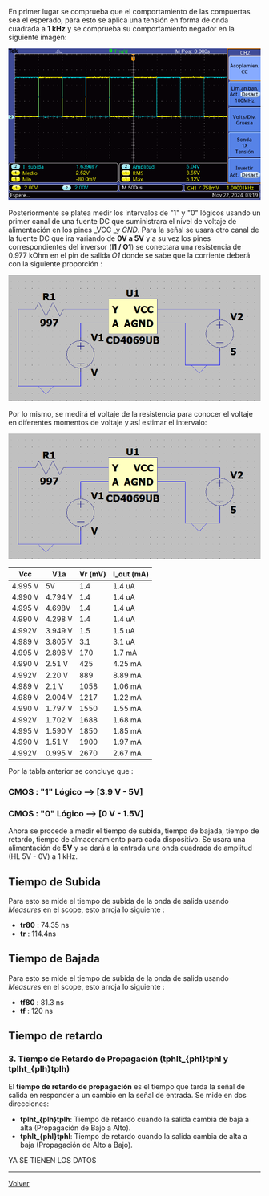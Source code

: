 En primer lugar se comprueba que el comportamiento de las compuertas sea el esperado, para esto se aplica una tensión en forma de onda cuadrada a **1 kHz** y se comprueba su comportamiento negador en la siguiente imagen:

![](Imagenes/F0000TEK.bmp)

Posteriormente se platea medir los intervalos de "1" y "0" lógicos usando un primer canal de una fuente DC que suministrara el nivel de voltaje de alimentación en los pines _VCC _y _GND_.  Para la señal se usara otro canal de la fuente DC que ira variando de **0V a 5V**  y a su vez los pines correspondientes del inversor (**I1  /  O1**) se conectara una resistencia de 0.977 kOhm en el pin de salida *O1* donde se sabe que la corriente deberá con la siguiente proporción : 

![|500](Imagenes/Im42.png)


Por lo mismo, se medirá el voltaje de la resistencia para conocer el voltaje en diferentes momentos de voltaje y así estimar el intervalo:

![](Imagenes/PRUEBA4.png)



| Vcc     | V1a     | Vr (mV) | I_out (mA) |
| ------- | ------- | ------- | ---------- |
| 4.995 V | 5V      | 1.4     | 1.4 uA     |
| 4.990 V | 4.794 V | 1.4     | 1.4 uA     |
| 4.995 V | 4.698V  | 1.4     | 1.4 uA     |
| 4.990 V | 4.298 V | 1.4     | 1.4 uA     |
| 4.992V  | 3.949 V | 1.5     | 1.5 uA     |
| 4.989 V | 3.805 V | 3.1     | 3.1 uA     |
| 4.995 V | 2.896 V | 170     | 1.7 mA     |
| 4.990 V | 2.51 V  | 425     | 4.25 mA    |
| 4.992V  | 2.20 V  | 889     | 8.89 mA    |
| 4.989 V | 2.1 V   | 1058    | 1.06 mA    |
| 4.989 V | 2.004 V | 1217    | 1.22 mA    |
| 4.990 V | 1.797 V | 1550    | 1.55 mA    |
| 4.992V  | 1.702 V | 1688    | 1.68 mA    |
| 4.995 V | 1.590 V | 1850    | 1.85 mA    |
| 4.990 V | 1.51 V  | 1900    | 1.97 mA    |
| 4.992V  | 0.995 V | 2670    | 2.67 mA    |

Por la tabla anterior se concluye que :

### CMOS : "1" Lógico  --> [3.9 V - 5V]
### CMOS : "0" Lógico  --> [0 V - 1.5V]


Ahora se procede a medir el tiempo de subida, tiempo de bajada, tiempo de retardo, tiempo de almacenamiento para cada dispositivo. Se usara una alimentación de **5V** y se dará a la entrada una onda cuadrada de amplitud (HL 5V - 0V) a 1 kHz.

## Tiempo de Subida

Para esto se mide el tiempo de subida de la onda de salida usando _Measures_ en el scope, esto arroja lo siguiente :

* **tr80** : 74.35 ns
* **tr** : 114.4ns
## Tiempo de Bajada

Para esto se mide el tiempo de subida de la onda de salida usando _Measures_ en el scope, esto arroja lo siguiente :

* **tf80** : 81.3 ns
* **tf** : 120 ns

## Tiempo de retardo

### 3. **Tiempo de Retardo de Propagación (tphlt_{phl}tphl​ y tplht_{plh}tplh​)**

El **tiempo de retardo de propagación** es el tiempo que tarda la señal de salida en responder a un cambio en la señal de entrada. Se mide en dos direcciones:

- **tplht_{plh}tplh​**: Tiempo de retardo cuando la salida cambia de baja a alta (Propagación de Bajo a Alto).
- **tphlt_{phl}tphl​**: Tiempo de retardo cuando la salida cambia de alta a baja (Propagación de Alto a Bajo).

YA SE TIENEN LOS DATOS



---

[Volver](https://github.com/juamorenogo/Digital_2024_2/tree/main/Lab_01/SN70LS04)
